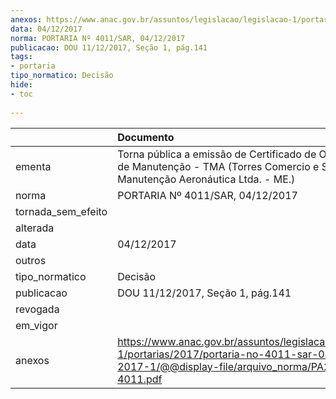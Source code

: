 ```yaml
---
anexos: https://www.anac.gov.br/assuntos/legislacao/legislacao-1/portarias/2017/portaria-no-4011-sar-04-12-2017-1/@@display-file/arquivo_norma/PA2017-4011.pdf
data: 04/12/2017
norma: PORTARIA Nº 4011/SAR, 04/12/2017
publicacao: DOU 11/12/2017, Seção 1, pág.141
tags:
- portaria
tipo_normatico: Decisão
hide: 
- toc 
 
---
```


|                    | Documento                                                                                                                                              |
|:-------------------|:-------------------------------------------------------------------------------------------------------------------------------------------------------|
| ementa             | Torna pública a emissão de Certificado de Organização de Manutenção - TMA (Torres Comercio e Serviços de Manutenção Aeronáutica Ltda. - ME.)           |
| norma              | PORTARIA Nº 4011/SAR, 04/12/2017                                                                                                                       |
| tornada_sem_efeito |                                                                                                                                                        |
| alterada           |                                                                                                                                                        |
| data               | 04/12/2017                                                                                                                                             |
| outros             |                                                                                                                                                        |
| tipo_normatico     | Decisão                                                                                                                                                |
| publicacao         | DOU 11/12/2017, Seção 1, pág.141                                                                                                                       |
| revogada           |                                                                                                                                                        |
| em_vigor           |                                                                                                                                                        |
| anexos             | https://www.anac.gov.br/assuntos/legislacao/legislacao-1/portarias/2017/portaria-no-4011-sar-04-12-2017-1/@@display-file/arquivo_norma/PA2017-4011.pdf |